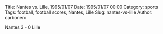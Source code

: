 Title: Nantes vs. Lille, 1995/01/07
Date: 1995/01/07 00:00
Category: sports
Tags: football, football scores, Nantes, Lille
Slug: nantes-vs-lille
Author: carbonero


Nantes 3 - 0 Lille
